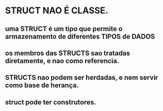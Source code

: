 # STRUCT NAO É CLASSE.

##  uma STRUCT é um tipo que permite o armazenamento de diferentes TIPOS de DADOS

##  os membros das STRUCTS sao tratadas diretamente, e nao como referencia.

## STRUCTS nao podem ser herdadas, e nem servir como base de herança.

## struct pode ter construtores.